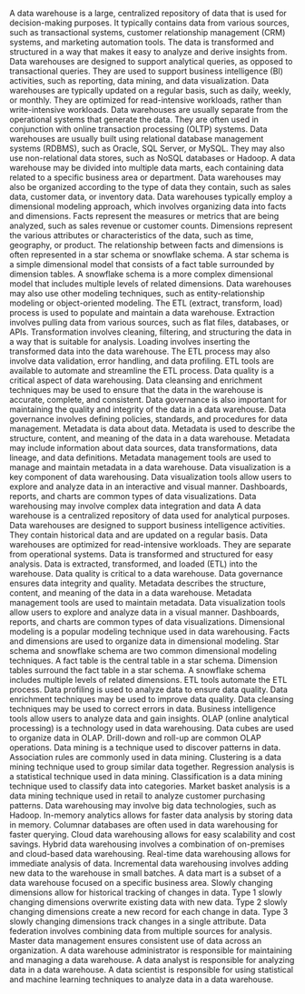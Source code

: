 A data warehouse is a large, centralized repository of data that is used for decision-making purposes.
It typically contains data from various sources, such as transactional systems, customer relationship management (CRM) systems, and marketing automation tools.
The data is transformed and structured in a way that makes it easy to analyze and derive insights from.
Data warehouses are designed to support analytical queries, as opposed to transactional queries.
They are used to support business intelligence (BI) activities, such as reporting, data mining, and data visualization.
Data warehouses are typically updated on a regular basis, such as daily, weekly, or monthly.
They are optimized for read-intensive workloads, rather than write-intensive workloads.
Data warehouses are usually separate from the operational systems that generate the data.
They are often used in conjunction with online transaction processing (OLTP) systems.
Data warehouses are usually built using relational database management systems (RDBMS), such as Oracle, SQL Server, or MySQL.
They may also use non-relational data stores, such as NoSQL databases or Hadoop.
A data warehouse may be divided into multiple data marts, each containing data related to a specific business area or department.
Data warehouses may also be organized according to the type of data they contain, such as sales data, customer data, or inventory data.
Data warehouses typically employ a dimensional modeling approach, which involves organizing data into facts and dimensions.
Facts represent the measures or metrics that are being analyzed, such as sales revenue or customer counts.
Dimensions represent the various attributes or characteristics of the data, such as time, geography, or product.
The relationship between facts and dimensions is often represented in a star schema or snowflake schema.
A star schema is a simple dimensional model that consists of a fact table surrounded by dimension tables.
A snowflake schema is a more complex dimensional model that includes multiple levels of related dimensions.
Data warehouses may also use other modeling techniques, such as entity-relationship modeling or object-oriented modeling.
The ETL (extract, transform, load) process is used to populate and maintain a data warehouse.
Extraction involves pulling data from various sources, such as flat files, databases, or APIs.
Transformation involves cleaning, filtering, and structuring the data in a way that is suitable for analysis.
Loading involves inserting the transformed data into the data warehouse.
The ETL process may also involve data validation, error handling, and data profiling.
ETL tools are available to automate and streamline the ETL process.
Data quality is a critical aspect of data warehousing.
Data cleansing and enrichment techniques may be used to ensure that the data in the warehouse is accurate, complete, and consistent.
Data governance is also important for maintaining the quality and integrity of the data in a data warehouse.
Data governance involves defining policies, standards, and procedures for data management.
Metadata is data about data.
Metadata is used to describe the structure, content, and meaning of the data in a data warehouse.
Metadata may include information about data sources, data transformations, data lineage, and data definitions.
Metadata management tools are used to manage and maintain metadata in a data warehouse.
Data visualization is a key component of data warehousing.
Data visualization tools allow users to explore and analyze data in an interactive and visual manner.
Dashboards, reports, and charts are common types of data visualizations.
Data warehousing may involve complex data integration and data
A data warehouse is a centralized repository of data used for analytical purposes.
Data warehouses are designed to support business intelligence activities.
They contain historical data and are updated on a regular basis.
Data warehouses are optimized for read-intensive workloads.
They are separate from operational systems.
Data is transformed and structured for easy analysis.
Data is extracted, transformed, and loaded (ETL) into the warehouse.
Data quality is critical to a data warehouse.
Data governance ensures data integrity and quality.
Metadata describes the structure, content, and meaning of the data in a data warehouse.
Metadata management tools are used to maintain metadata.
Data visualization tools allow users to explore and analyze data in a visual manner.
Dashboards, reports, and charts are common types of data visualizations.
Dimensional modeling is a popular modeling technique used in data warehousing.
Facts and dimensions are used to organize data in dimensional modeling.
Star schema and snowflake schema are two common dimensional modeling techniques.
A fact table is the central table in a star schema.
Dimension tables surround the fact table in a star schema.
A snowflake schema includes multiple levels of related dimensions.
ETL tools automate the ETL process.
Data profiling is used to analyze data to ensure data quality.
Data enrichment techniques may be used to improve data quality.
Data cleansing techniques may be used to correct errors in data.
Business intelligence tools allow users to analyze data and gain insights.
OLAP (online analytical processing) is a technology used in data warehousing.
Data cubes are used to organize data in OLAP.
Drill-down and roll-up are common OLAP operations.
Data mining is a technique used to discover patterns in data.
Association rules are commonly used in data mining.
Clustering is a data mining technique used to group similar data together.
Regression analysis is a statistical technique used in data mining.
Classification is a data mining technique used to classify data into categories.
Market basket analysis is a data mining technique used in retail to analyze customer purchasing patterns.
Data warehousing may involve big data technologies, such as Hadoop.
In-memory analytics allows for faster data analysis by storing data in memory.
Columnar databases are often used in data warehousing for faster querying.
Cloud data warehousing allows for easy scalability and cost savings.
Hybrid data warehousing involves a combination of on-premises and cloud-based data warehousing.
Real-time data warehousing allows for immediate analysis of data.
Incremental data warehousing involves adding new data to the warehouse in small batches.
A data mart is a subset of a data warehouse focused on a specific business area.
Slowly changing dimensions allow for historical tracking of changes in data.
Type 1 slowly changing dimensions overwrite existing data with new data.
Type 2 slowly changing dimensions create a new record for each change in data.
Type 3 slowly changing dimensions track changes in a single attribute.
Data federation involves combining data from multiple sources for analysis.
Master data management ensures consistent use of data across an organization.
A data warehouse administrator is responsible for maintaining and managing a data warehouse.
A data analyst is responsible for analyzing data in a data warehouse.
A data scientist is responsible for using statistical and machine learning techniques to analyze data in a data warehouse.

